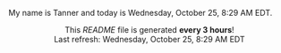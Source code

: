 My name is Tanner and today is Wednesday, October 25, 8:29 AM EDT.

<p align="center">This <i>README</i> file is generated <b>every 3 hours</b>!</br>Last refresh: Wednesday, October 25, 8:29 AM EDT<br /></p>
